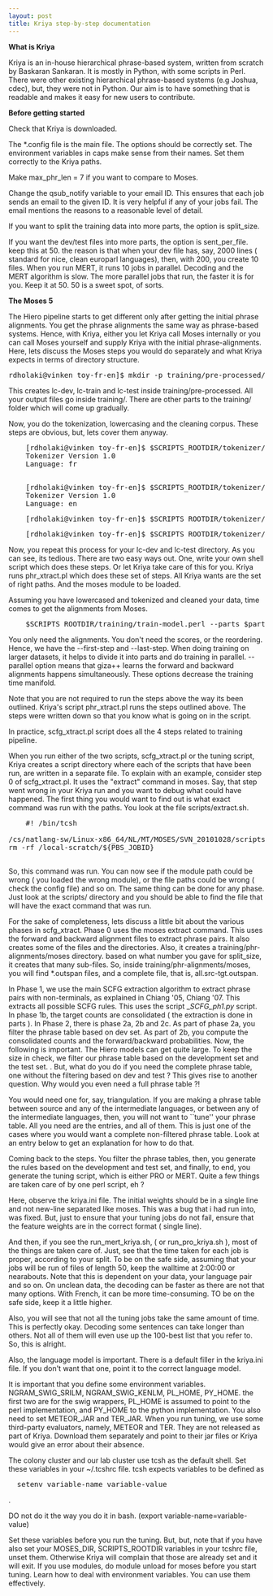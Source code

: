 ```yaml
---
layout: post
title: Kriya step-by-step documentation
---
```


**What is Kriya**


Kriya is an in-house hierarchical phrase-based system, written from scratch by Baskaran Sankaran. It is mostly in Python, with some scripts in Perl.
There were other existing hierarchical phrase-based systems (e.g Joshua, cdec), but, they were not in Python. Our aim is to have something that is readable
and makes it easy for new users to contribute. 




**Before getting started**

Check that Kriya is downloaded.

The *.config file is the main file.
The options should be correctly set. 
The environment variables in caps make sense from their names.
Set them correctly to the Kriya paths. 

Make max_phr_len = 7 if you want to compare to Moses. 

Change the qsub_notify variable to your email ID. This ensures that each job sends an email to the given ID. It is very helpful if any of your jobs fail. The email mentions the reasons to a reasonable level of detail. 

If you want to split the training data into more parts, the option is split\_size.

If you want the dev/test files into more parts, the option is sent\_per\_file.
keep this at 50. the reason is that when your dev file has, say, 2000 lines ( standard for nice, clean europarl languages), then, 
with 200, you create 10 files. When you run MERT, it runs 10 jobs in parallel. Decoding and the MERT algorithm is slow. The more parallel jobs that run, the 
faster it is for you. Keep it at 50. 50 is a sweet spot, of sorts.



**The Moses 5**

The Hiero pipeline starts to get different only after getting the initial phrase alignments. You get the phrase alignments the same way as phrase-based systems. Hence, with Kriya, either you let Kriya call Moses internally or you can call Moses yourself and supply Kriya with the initial phrase-alignments. Here, lets discuss the Moses steps you would do separately and what Kriya expects in terms of directory structure. 

<pre>
rdholaki@vinken toy-fr-en]$ mkdir -p training/pre-processed/lc-dev training/pre-processed/lc-train training/pre-processed/lc-test
</pre>

This creates lc-dev, lc-train and lc-test inside training/pre-processed. All your output files go inside training/. There are other parts to the training/ folder which will come up gradually. 

Now, you do the tokenization, lowercasing and the cleaning corpus. These steps are obvious, but, lets cover them anyway. 

<pre>
    [rdholaki@vinken toy-fr-en]$ $SCRIPTS_ROOTDIR/tokenizer/tokenizer.perl -l fr < corpus/train/news-commentary-v6.fr-en.fr > training/pre-processed/lc-train/news-commentary-v6.fr-en.fr.tok
    Tokenizer Version 1.0
    Language: fr
</pre>

<pre>

    [rdholaki@vinken toy-fr-en]$ $SCRIPTS_ROOTDIR/tokenizer/tokenizer.perl -l en < corpus/train/news-commentary-v6.fr-en.en > training/pre-processed/lc-train/news-commentary-v6.fr-en.en.tok
    Tokenizer Version 1.0
    Language: en
</pre>

<pre>
    [rdholaki@vinken toy-fr-en]$ $SCRIPTS_ROOTDIR/tokenizer/lowercase.perl < training/pre-processed/lc-train/news-commentary-v6.fr-en.fr.tok > training/pre-processed/lc-train/news-commentary-v6.fr-en.fr.lower
</pre>

<pre>
    [rdholaki@vinken toy-fr-en]$ $SCRIPTS_ROOTDIR/tokenizer/lowercase.perl < training/pre-processed/lc-train/news-commentary-v6.fr-en.en.tok > training/pre-processed/lc-train/news-commentary-v6.fr-en.en.lower
</pre>

Now, you repeat this process for your lc-dev and lc-test directory. As you can see, its tedious. There are two easy ways out. One, write your own shell script which does these steps. Or let Kriya take care of this for you. Kriya runs phr_xtract.pl which does these set of steps. All Kriya wants are the set of right paths. And the moses module to be loaded. 

Assuming you have lowercased and tokenized and cleaned your data, time comes to get the alignments from Moses. 

<pre>
    $SCRIPTS_ROOTDIR/training/train-model.perl --parts $parts --parallel --first-step 1 --last-step 5 -alignment grow-diag-final-and >& training.out &
</pre>

You only need the alignments. You don't need the scores, or the reordering. Hence, we have the --first-step and --last-step.
 When doing training on larger datasets, it helps to divide it into parts and do training in parallel.
  --parallel option means that giza++ learns the forward and backward alignments happens simultaneously. These options decrease the training time manifold. 

Note that you are not required to run the steps above the way its been outlined. Kriya's script phr\_xtract.pl runs the steps outlined above. The steps were written
down so that you know what is going on in the script. 

In practice, scfg_xtract.pl script does all the 4 steps related to training pipeline. 

When you run either of the two  scripts, scfg_xtract.pl or the tuning script, Kriya creates a script directory where each of the scripts that have been run, 
are written in a separate file. To explain with an example, consider step 0 of scfg\_xtract.pl. It uses the "extract" command in moses. 
Say, that step went wrong in your Kriya run and you want to debug what could have happened. 
The first thing you would want to find out is what exact command was run with the paths. You look at the file scripts/extract.sh.


<pre>
	#! /bin/tcsh 

/cs/natlang-sw/Linux-x86_64/NL/MT/MOSES/SVN_20101028/scripts/training/phrase-extract/extract /cs/natlang-projects/users/rdholakia/Hiero-Triangulation/baseline-bigLM/training/pre-processed/lc-train/all.ht-en.en /cs/natlang-projects/users/rdholakia/Hiero-Triangulation/baseline-bigLM/training/pre-processed/lc-train/all.ht-en.ht /cs/natlang-projects/users/rdholakia/Hiero-Triangulation/baseline-bigLM/training/phr-alignments/model/aligned.grow-diag-final-and temp.ht-en 10 --OnlyOutputSpanInfo > /cs/natlang-projects/users/rdholakia/Hiero-Triangulation/baseline-bigLM/training/phr-alignments/moses/all.ht-en.outspan
rm -rf /local-scratch/${PBS_JOBID}

</pre>

So, this command was run. You can now see if the module path could be wrong ( you loaded the wrong module), or the file paths could be wrong ( check the config file) 
and so on. The same thing can be done for any phase. Just look at the scripts/ directory and you should be able to find the file that will have the exact command
that was run. 

For the sake of completeness, lets discuss a little bit about the various phases in scfg_xtract. Phase 0 uses the moses extract command. This uses the forward and backward 
alignment files to extract phrase pairs. It also creates some of the files and the directories.
 Also, it creates a training/phr-alignments/moses directory. 
 based on what number you gave for split\_size, it creates
 that many sub-files. So, inside training/phr-alignments/moses, 
 you will find *.outspan files, and a complete file, that is, 
 all.src-tgt.outspan.  

 In Phase 1, we use the main SCFG extraction algorithm to extract phrase pairs with non-terminals, as explained in Chiang '05, 
Chiang '07. This extracts all possible SCFG rules. This uses the script __SCFG\_ph1.py_  script. In phase 1b, the target counts are consolidated ( the extraction is done in 
parts ). In Phase 2,  there is phase 2a, 2b and 2c. As part of phase 2a, you filter the phrase table based on dev set. As part of 2b, you compute
the consolidated counts and the forward/backward probabilities.  Now, the following is important.  The Hiero models can get quite large. To keep the size in check, we filter our phrase table based on the development 
set and the test set. . But, what do you do if you need the complete phrase table, one without the filtering based on dev and test ? 
This gives rise to another question. Why would you even need a full phrase table ?! 

You would need one for, say, triangulation. If you are making a phrase table between source and any of the intermediate languages, or between any of the intermediate 
languages, then, you will not want to ``tune'' your phrase table. All you need are the entries, and all of them. This is just one of the cases where you would want 
a complete non-filtered phrase table.  Look at an entry below to get an explanation for how to do that. 

Coming back to the steps. You filter the phrase tables, then, you generate the rules based on the development and test set, and finally, to end, you generate the tuning
script, which is either PRO or MERT. Quite a few things are taken care of by one perl script, eh ?




        


Here, observe the kriya.ini file. The initial weights should be in a single line and not new-line separated like moses. This was a bug that i had run into,
was fixed. But, just to ensure that your tuning jobs do not fail, ensure that the feature weights are in the correct format ( single line).

 And then, if you see the run\_mert\_kriya.sh, ( or run\_pro\_kriya.sh ), most of the things are taken care of. Just, see that the time taken for each job is 
 proper, according to your split. To be on the safe side, assuming that your jobs will be run of files of length 50, keep the walltime at 2:00:00 or nearabouts.
 Note that this is dependent on your data, your language pair and so on. On unclean data, the decoding can be faster as there are not that many options. 
 With French, it can be more time-consuming. TO be on the safe side, keep it a little higher. 

 Also, you will see that not all the tuning jobs take the same amount of time. This is perfectly okay. Decoding some sentences can take longer than others. 
 Not all of them will even use up the 100-best list that you refer to. So, this is alright. 

 Also, the language model is important. There is a default filler in the kriya.ini file. If you don't want that one, point it to the correct language model. 

 It is important that you define some environment variables. NGRAM\_SWIG\_SRILM, NGRAM\_SWIG\_KENLM, PL\_HOME, PY\_HOME. the first two are for the swig wrappers, 
 PL\_HOME is assumed to point to the perl implementation, and PY\_HOME to the python implementation. You also need to set METEOR\_JAR and TER\_JAR.  When you run tuning, we use some third-party evaluators, namely, METEOR and TER. They are not released as part of Kriya. Download them separately and point
 to their jar files or Kriya would give an error about their absence.  

 The colony cluster and our lab cluster use tcsh as the default shell. Set these variables in your ~/.tcshrc file. tcsh expects variables to be defined 
 as 
 <pre>
  setenv variable-name variable-value 
</pre>.  

 DO not do it the way you do it in bash. (export variable-name=variable-value)

 Set these variables before you run the tuning. But, but, note that if you have also set your MOSES\_DIR, SCRIPTS\_ROOTDIR variables in your tcshrc file, 
 unset them. Otherwise Kriya will complain that those are already set and it will exit. If you use modules, do module unload for moses before you start tuning. Learn how to deal with environment variables. You can use them effectively. 



 



